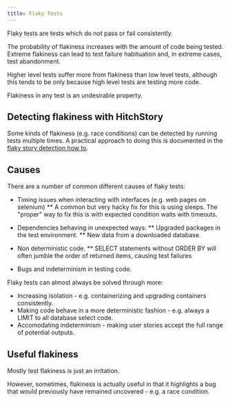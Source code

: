 ```yaml
---
title: Flaky Tests
---
```


Flaky tests are tests which do not pass or fail consistently.

The probability of flakiness increases with the amount of code being tested. Extreme flakiness can lead to test failure habituation and, in extreme
cases, test abandonment.

Higher level tests suffer more from flakiness than low level tests, although
this tends to be only because high level tests are testing more code.

Flakiness in any test is an undesirable property.

## Detecting flakiness with HitchStory

Some kinds of flakiness (e.g. race conditions) can be detected by running tests multiple times. A practical approach to doing this is documented in the [flaky story detection how to](../../using/flaky-story-detection).

## Causes

There are a number of common different causes of flaky tests:

* Timing issues when interacting with interfaces (e.g. web pages on selenium)
** A common but very hacky fix for this is using sleeps. The "proper" way to fix this is with expected condition waits with timeouts.

* Dependencies behaving in unexpected ways:
** Upgraded packages in the test environment.
** New data from a downloaded database.

* Non deterministic code.
** SELECT statements without ORDER BY will often jumble the order of returned items, causing test failures 

* Bugs and indeterminism in testing code.

Flaky tests can almost always be solved through more:

* Increasing isolation - e.g. containerizing and upgrading containers consistently.
* Making code behave in a more deterministic fashion - e.g. always a LIMIT to all database select code.
* Accomodating indeterminism - making user stories accept the full range of potential outputs.

## Useful flakiness

Mostly test flakiness is just an irritation.

However, sometimes, flakiness is actually useful in that it highlights a
bug that would previously have remained uncovered - e.g. a race condition.
